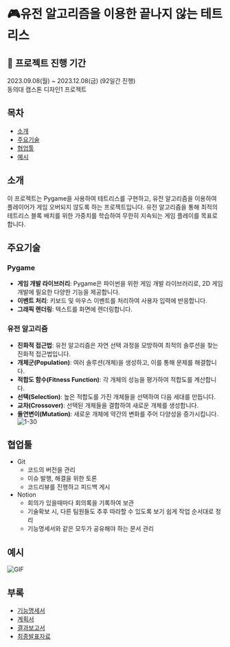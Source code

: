 # 🎮유전 알고리즘을 이용한 끝나지 않는 테트리스
## 💜 프로젝트 진행 기간
2023.09.08(월) ~ 2023.12.08(금) (92일간 진행)  
동의대 캡스톤 디자인1 프로젝트

## 목차
- [소개](#소개)
- [주요기술](#주요기술)
- [협업툴](#협업툴)
- [예시](#예시)

## 소개
이 프로젝트는 Pygame을 사용하여 테트리스를 구현하고, 유전 알고리즘을 이용하여 플레이어가 게임 오버되지 않도록 하는 프로젝트입니다. 
유전 알고리즘을 통해 최적의 테트리스 블록 배치를 위한 가중치를 학습하여 무한히 지속되는 게임 플레이를 목표로 합니다.

## 주요기술
### Pygame
- **게임 개발 라이브러리**: Pygame은 파이썬을 위한 게임 개발 라이브러리로, 2D 게임 개발에 필요한 다양한 기능을 제공합니다.
- **이벤트 처리**: 키보드 및 마우스 이벤트를 처리하여 사용자 입력에 반응합니다.
- **그래픽 렌더링**: 텍스트를 화면에 렌더링합니다.

### 유전 알고리즘
- **진화적 접근법**: 유전 알고리즘은 자연 선택 과정을 모방하여 최적의 솔루션을 찾는 진화적 접근법입니다.
- **개체군(Population)**: 여러 솔루션(개체)을 생성하고, 이를 통해 문제를 해결합니다.
- **적합도 함수(Fitness Function)**: 각 개체의 성능을 평가하여 적합도를 계산합니다.
- **선택(Selection)**: 높은 적합도를 가진 개체들을 선택하여 다음 세대를 만듭니다.
- **교차(Crossover)**: 선택된 개체들을 결합하여 새로운 개체를 생성합니다.
- **돌연변이(Mutation)**: 새로운 개체에 약간의 변화를 주어 다양성을 증가시킵니다.
![1-30](https://github.com/user-attachments/assets/8f32a4c8-7b90-44f2-a16c-a2b179c2973d)

## 협업툴
- Git
  - 코드의 버전을 관리
  - 이슈 발행, 해결을 위한 토론
  - 코드리뷰를 진행하고 피드백 게시
- Notion
  - 회의가 있을때마다 회의록을 기록하여 보관
  - 기술확보 시, 다른 팀원들도 추후 따라할 수 있도록 보기 쉽게 작업 순서대로 정리
  - 기능명세서와 같은 모두가 공유해야 하는 문서 관리
  
## 예시 
![GIF](https://github.com/Sihyeon0123/Genetic-Algorithm-Tetris/assets/129951793/f054983e-b9c0-4080-91eb-278c4fcae982)

## 부록
- [기능명세서](./docs/캡스톤디자인I_기능요구사항명세서.xlsx)
- [계획서](./docs/캡스톤디자인I_계획서.hwp)
- [결과보고서](./docs/캡스톤디자인I_결과보고서.hwp)
- [최종발표자료](./docs/캡스톤디자인_발표자료.pptx)
